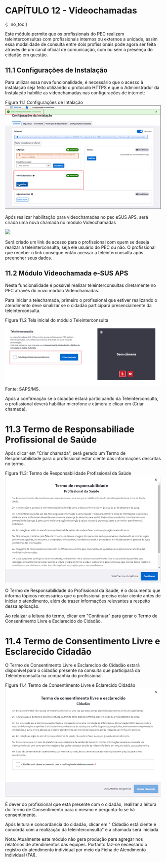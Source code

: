 # CAPÍTULO 12 - Videochamadas
{: .no_toc }

Este módulo permite que os profissionais do PEC realizem teleinterconsultas com profissionais internos ou externos a unidade, assim essa modalidade de consulta entre dois profissionais pode agora ser feita através de um canal oficial de comunicação, com ou sem a presença do cidadão em questão.


## 11.1 Configurações de Instalação

Para utilizar essa nova funcionalidade, é necessário que o acesso à instalação seja feito utilizando o protocolo HTTPS e que o Administrador da Instalação habilite as videochamadas nas configurações de internet:

Figura 11.1 Configurações de Intalação
![](media/pec_imagevideochamada1.png)

Após realizar habilitação para videochamadas no pec eSUS APS, será criada uma nova chamada no módulo Videochamadas

![](media/v%C3%ADdeochamada.png)

Será criado um link de acesso para o profissional com quem se deseja realizar a teleinterconsulta, seja ele usuário do PEC ou não. O profissional que receber o link consegue então acessar a teleinterconsulta após preencher seus dados.

##  11.2 Módulo Videochamada e-SUS APS

Nesta funcionalidade é possível realizar teleinterconsultas diretamente no PEC através do novo módulo Videochamadas.

Para iniciar a telechamada, primeiro o profissional que estiver realizando o atendimento deve sinalizar se o cidadão participará presencialmente da teleinterconsulta.


Figura 11.2 Tela inicial do módulo Teleinterconsulta
![](media/pec_imagevideochamada2.png)
Fonte: SAPS/MS.

Após a confirmação se o cidadão estará participando da Teleinterconsulta, o profissional deverá habilitar microfone e câmera e clicar em (Criar chamada).

# 11.3 Termo de Responsabiliade Profissional de Saúde

Após clicar em "Criar chamada", será gerado um Termo de Responsabilidade para o profissional estar ciente das informações descritas no termo.

Figura 11.3: Termo de Responsabilidade Profissional da Saúde
![](media/pec_imagevideochamada3.png)

O Termo de Responsabilidade do Profissional da Saúde, é o documento que informa tópicos necessários que o profissional precisa estar ciente antes de iniciar o atendimento, além de trazer informações relevantes a respeito dessa aplicação.

Ao relaizar a leitura do termo, clicar em "Continuar" para gerar o Termo de Consentimento Livre e Esclarecido do Cidadão.


# 11.4 Termo de Consentimento Livre e Esclarecido Cidadão

O Termo de Consentimento Livre e Esclarecido do Cidadão estará disponível para o cidadão presente na consulta que participará da Teleinterconsulta na companhia do profissional.

Figura 11.4 Termo de Consentimento Livre e Eclarecido Cidadão
![](media/pec_imagevideochamada4.png)

É dever do profissional que está presente com o cidadão, realizar a leitura do Termo de Consentimento para o mesmo e pergunta-lo se há consentimento. 

Após leitura e concordancia do cidadão, clicar em " Cidadão está ciente e concorda com a realização da teleinterconsulta" e a chamada será iniciada. 

Nota: Atualmente este módulo não gera produção para agregar nos relatórios de atendimentos das equipes. Portanto faz-se necessário o registro do atendimento individual por meio da Ficha de Atendimento Individual (FAI). 
